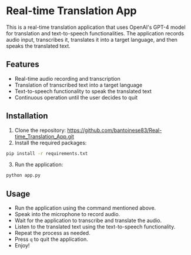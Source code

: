 # Real-time Translation App

This is a real-time translation application that uses OpenAI's GPT-4 model for translation and text-to-speech functionalities. The application records audio input, transcribes it, translates it into a target language, and then speaks the translated text.

## Features

- Real-time audio recording and transcription
- Translation of transcribed text into a target language
- Text-to-speech functionality to speak the translated text
- Continuous operation until the user decides to quit

## Installation

1. Clone the repository: https://github.com/bantoinese83/Real-time_Translation_App.git
2. Install the required packages:
```bash
pip install -r requirements.txt
```
3. Run the application:
```bash
python app.py
```

## Usage

- Run the application using the command mentioned above.
- Speak into the microphone to record audio.
- Wait for the application to transcribe and translate the audio.
- Listen to the translated text using the text-to-speech functionality.
- Repeat the process as needed.
- Press `q` to quit the application.
- Enjoy!